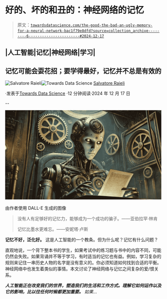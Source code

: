 # 好的、坏的和丑的：神经网络的记忆

> 原文：[`towardsdatascience.com/the-good-the-bad-an-ugly-memory-for-a-neural-network-bac1f79e8dfd?source=collection_archive---------6-----------------------#2024-12-17`](https://towardsdatascience.com/the-good-the-bad-an-ugly-memory-for-a-neural-network-bac1f79e8dfd?source=collection_archive---------6-----------------------#2024-12-17)

## |人工智能|记忆|神经网络|学习|

## 记忆可能会耍花招；要学得最好，记忆并不总是有效的

[](https://salvatore-raieli.medium.com/?source=post_page---byline--bac1f79e8dfd--------------------------------)![Salvatore Raieli](https://salvatore-raieli.medium.com/?source=post_page---byline--bac1f79e8dfd--------------------------------)[](https://towardsdatascience.com/?source=post_page---byline--bac1f79e8dfd--------------------------------)![Towards Data Science](https://towardsdatascience.com/?source=post_page---byline--bac1f79e8dfd--------------------------------) [Salvatore Raieli](https://salvatore-raieli.medium.com/?source=post_page---byline--bac1f79e8dfd--------------------------------)

·发表于[Towards Data Science](https://towardsdatascience.com/?source=post_page---byline--bac1f79e8dfd--------------------------------) ·12 分钟阅读·2024 年 12 月 17 日

--

![](img/b0b6fc0d8316c04da45469a33f2812a6.png)

由作者使用 DALL-E 生成的图像

> 没有人有足够好的记忆力，能够成为一个成功的骗子。——亚伯拉罕·林肯
> 
> 记忆比墨水更难忘。——安妮塔·卢斯

**记忆不好，泛化好。** 这是人工智能的一个教条。但为什么呢？记忆有什么问题？

直观地说，一个背下整本书的学生，如果考试中的练习题与书中的内容不同，可能仍然会失败。如果背诵并不等于学习，有时适当的记忆也有益。例如，学习复杂的规则来记住一串历史人物的名字是没有意义的。你必须知道如何找到合适的平衡。神经网络中也发生着类似的事情。本文讨论了神经网络与记忆之间复杂的爱/恨关系。

***人工智能正在改变我们的世界，塑造我们的生活和工作方式。理解它如何运作以及它的影响，比以往任何时候都更加重要。*** *如果*…
